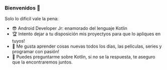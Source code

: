 ### Bienvenidos 👋

Solo lo dificil vale la pena:

- 😎 Android Developer Jr: enamorado del lenguaje Kotlin
- 🏆 Intento dejar a tu disposición mis proyectyos para que lo apliques en tuyos!
- 👯 Me gusta aprender cosas nuevas todos los días, las películas, series y programar con pasión!
- 💬 Puedes preguntarme sobre Kotlin, si no se la respuesta, te aseguro que la encontraremos juntos.

